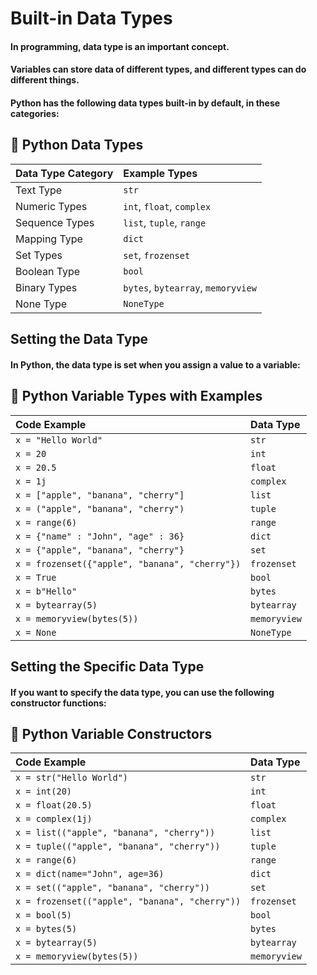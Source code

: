 # Built-in Data Types
#### In programming, data type is an important concept.

#### Variables can store data of different types, and different types can do different things.

#### Python has the following data types built-in by default, in these categories:

## 🧾 Python Data Types

| Data Type Category | Example Types                         |
|:-------------------|:--------------------------------------|
| Text Type           | `str`                                |
| Numeric Types       | `int`, `float`, `complex`            |
| Sequence Types      | `list`, `tuple`, `range`             |
| Mapping Type        | `dict`                               |
| Set Types           | `set`, `frozenset`                   |
| Boolean Type        | `bool`                               |
| Binary Types        | `bytes`, `bytearray`, `memoryview`   |
| None Type           | `NoneType`                           |

## Setting the Data Type
#### In Python, the data type is set when you assign a value to a variable:
## 🧠 Python Variable Types with Examples

| Code Example                                 | Data Type     |
|:---------------------------------------------|:--------------|
| `x = "Hello World"`                          | `str`         |
| `x = 20`                                     | `int`         |
| `x = 20.5`                                   | `float`       |
| `x = 1j`                                     | `complex`     |
| `x = ["apple", "banana", "cherry"]`          | `list`        |
| `x = ("apple", "banana", "cherry")`          | `tuple`       |
| `x = range(6)`                               | `range`       |
| `x = {"name" : "John", "age" : 36}`          | `dict`        |
| `x = {"apple", "banana", "cherry"}`          | `set`         |
| `x = frozenset({"apple", "banana", "cherry"})` | `frozenset` |
| `x = True`                                   | `bool`        |
| `x = b"Hello"`                               | `bytes`       |
| `x = bytearray(5)`                           | `bytearray`   |
| `x = memoryview(bytes(5))`                   | `memoryview`  |
| `x = None`                                   | `NoneType`    |

## Setting the Specific Data Type
#### If you want to specify the data type, you can use the following constructor functions:
## 🧠 Python Variable Constructors

| Code Example                                       | Data Type     |
|:--------------------------------------------------|:--------------|
| `x = str("Hello World")`                          | `str`         |
| `x = int(20)`                                     | `int`         |
| `x = float(20.5)`                                 | `float`       |
| `x = complex(1j)`                                 | `complex`     |
| `x = list(("apple", "banana", "cherry"))`         | `list`        |
| `x = tuple(("apple", "banana", "cherry"))`        | `tuple`       |
| `x = range(6)`                                    | `range`       |
| `x = dict(name="John", age=36)`                   | `dict`        |
| `x = set(("apple", "banana", "cherry"))`          | `set`         |
| `x = frozenset(("apple", "banana", "cherry"))`    | `frozenset`   |
| `x = bool(5)`                                     | `bool`        |
| `x = bytes(5)`                                    | `bytes`       |
| `x = bytearray(5)`                                | `bytearray`   |
| `x = memoryview(bytes(5))`                        | `memoryview`  |
